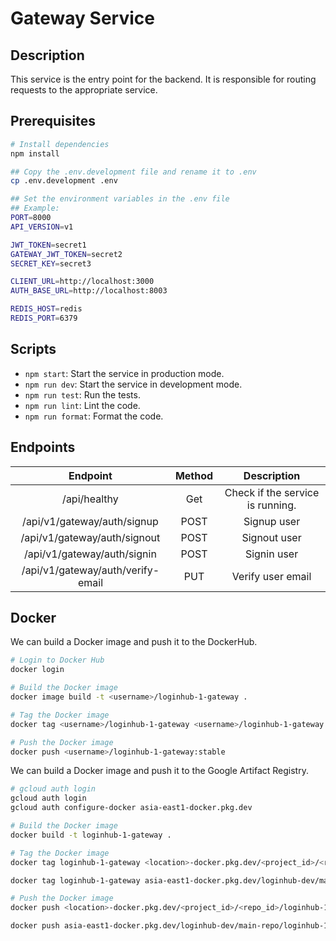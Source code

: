 # Gateway Service

## Description

This service is the entry point for the backend. It is responsible for routing requests to the appropriate service.

## Prerequisites

```bash
# Install dependencies
npm install

## Copy the .env.development file and rename it to .env
cp .env.development .env

## Set the environment variables in the .env file
## Example:
PORT=8000
API_VERSION=v1

JWT_TOKEN=secret1
GATEWAY_JWT_TOKEN=secret2
SECRET_KEY=secret3

CLIENT_URL=http://localhost:3000
AUTH_BASE_URL=http://localhost:8003

REDIS_HOST=redis
REDIS_PORT=6379
```

## Scripts

- `npm start`: Start the service in production mode.
- `npm run dev`: Start the service in development mode.
- `npm run test`: Run the tests.
- `npm run lint`: Lint the code.
- `npm run format`: Format the code.

## Endpoints

|             Endpoint              | Method |           Description            |
|:---------------------------------:|:------:|:--------------------------------:|
|           /api/healthy            |  Get   | Check if the service is running. |
|    /api/v1/gateway/auth/signup    |  POST  |           Signup user            |
|   /api/v1/gateway/auth/signout    |  POST  |           Signout user           |
|    /api/v1/gateway/auth/signin    |  POST  |           Signin user            |
| /api/v1/gateway/auth/verify-email |  PUT   |        Verify user email         |

## Docker

We can build a Docker image and push it to the DockerHub.

```bash
# Login to Docker Hub
docker login

# Build the Docker image
docker image build -t <username>/loginhub-1-gateway .

# Tag the Docker image
docker tag <username>/loginhub-1-gateway <username>/loginhub-1-gateway:stable

# Push the Docker image
docker push <username>/loginhub-1-gateway:stable
```

We can build a Docker image and push it to the Google Artifact Registry.

```bash
# gcloud auth login
gcloud auth login
gcloud auth configure-docker asia-east1-docker.pkg.dev

# Build the Docker image
docker build -t loginhub-1-gateway .

# Tag the Docker image
docker tag loginhub-1-gateway <location>-docker.pkg.dev/<project_id>/<repo_id>/loginhub-1-gateway:stable

docker tag loginhub-1-gateway asia-east1-docker.pkg.dev/loginhub-dev/main-repo/loginhub-1-gateway:stable

# Push the Docker image
docker push <location>-docker.pkg.dev/<project_id>/<repo_id>/loginhub-1-gateway:stable

docker push asia-east1-docker.pkg.dev/loginhub-dev/main-repo/loginhub-1-gateway:stable
```
